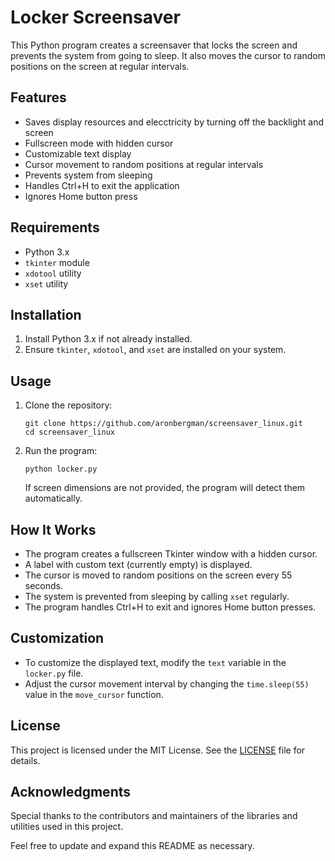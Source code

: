 # Locker Screensaver

This Python program creates a screensaver that locks the screen and prevents the system from going to sleep. It also moves the cursor to random positions on the screen at regular intervals.

## Features
- Saves display resources and elecctricity by turning off the backlight and screen
- Fullscreen mode with hidden cursor
- Customizable text display
- Cursor movement to random positions at regular intervals
- Prevents system from sleeping
- Handles Ctrl+H to exit the application
- Ignores Home button press

## Requirements
- Python 3.x
- `tkinter` module
- `xdotool` utility
- `xset` utility

## Installation
1. Install Python 3.x if not already installed.
2. Ensure `tkinter`, `xdotool`, and `xset` are installed on your system.

## Usage
1. Clone the repository:
   ```
   git clone https://github.com/aronbergman/screensaver_linux.git
   cd screensaver_linux
   ```
2. Run the program:
   ```
   python locker.py
   ```
   If screen dimensions are not provided, the program will detect them automatically.

## How It Works
- The program creates a fullscreen Tkinter window with a hidden cursor.
- A label with custom text (currently empty) is displayed.
- The cursor is moved to random positions on the screen every 55 seconds.
- The system is prevented from sleeping by calling `xset` regularly.
- The program handles Ctrl+H to exit and ignores Home button presses.

## Customization
- To customize the displayed text, modify the `text` variable in the `locker.py` file.
- Adjust the cursor movement interval by changing the `time.sleep(55)` value in the `move_cursor` function.

## License
This project is licensed under the MIT License. See the [LICENSE](LICENSE) file for details.

## Acknowledgments
Special thanks to the contributors and maintainers of the libraries and utilities used in this project.

Feel free to update and expand this README as necessary.
